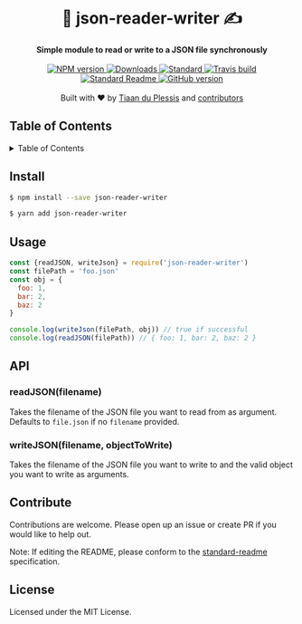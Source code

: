 <h1 align="center">📘 json-reader-writer ✍️</h1>
<div align="center">
  <strong>Simple module to read or write to a JSON file synchronously</strong>
</div>
<br>
<div align="center">
    <a href="https://npmjs.org/package/json-reader-writer">
      <img src="https://img.shields.io/npm/v/json-reader-writer.svg?style=flat-square" alt="NPM version" />
    </a>
    <a href="https://npmjs.org/package/json-reader-writer">
    <img src="https://img.shields.io/npm/dm/json-reader-writer.svg?style=flat-square" alt="Downloads" />
    </a>
    <a href="https://github.com/feross/standard">
      <img src="https://img.shields.io/badge/code%20style-standard-brightgreen.svg?style=flat-square" alt="Standard" />
    </a>
    <a href="https://travis-ci.org/tiaanduplessis/json-reader-writer">
      <img src="https://img.shields.io/travis/tiaanduplessis/json-reader-writer/master.svg?style=flat-square" alt="Travis build" />
    </a>
    <a href="https://github.com/RichardLitt/standard-readme)">
      <img src="https://img.shields.io/badge/standard--readme-OK-green.svg?style=flat-square" alt="Standard Readme" />
    </a>
    <a href="https://badge.fury.io/gh/tiaanduplessis%2Fjson-reader-writer">
      <img src="https://badge.fury.io/gh/tiaanduplessis%2Fjson-reader-writer.svg?style=flat-square" alt="GitHub version" />
   </a>
</div>
<br>
<div align="center">
  Built with ❤︎ by <a href="tiaanduplessis.co.za">Tiaan du Plessis</a> and <a href="https://github.com/tiaanduplessis/json-reader-writer/graphs/contributors">contributors</a>
</div>

<h2>Table of Contents</h2>
<details>
  <summary>Table of Contents</summary>
  <li><a href="#install">Install</a></li>
  <li><a href="#usage">Usage</a></li>
  <li><a href="#api">API</a></li>
  <li><a href="#contribute">Contribute</a></li>
  <li><a href="#license">License</a></li>
</details>

## Install

```sh
$ npm install --save json-reader-writer
```

```sh
$ yarn add json-reader-writer
```

## Usage

```js
const {readJSON, writeJson} = require('json-reader-writer')
const filePath = 'foo.json'
const obj = {
  foo: 1,
  bar: 2,
  baz: 2
}

console.log(writeJson(filePath, obj)) // true if successful
console.log(readJSON(filePath)) // { foo: 1, bar: 2, baz: 2 }

```

## API

### readJSON(filename)

Takes the filename of the JSON file you want to read from as argument. Defaults to `file.json` if  no `filename` provided.

### writeJSON(filename, objectToWrite)

Takes the filename of the JSON file you want to write to and the valid object you want to write as arguments.


## Contribute

Contributions are welcome. Please open up an issue or create PR if you would like to help out.

Note: If editing the README, please conform to the [standard-readme](https://github.com/RichardLitt/standard-readme) specification.

## License

Licensed under the MIT License.